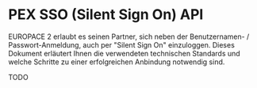 PEX SSO (Silent Sign On) API
============================

EUROPACE 2 erlaubt es seinen Partner, sich neben der Benutzernamen- / Passwort-Anmeldung, auch per "Silent Sign On" einzuloggen. Dieses Dokument erläutert Ihnen die verwendeten technischen Standards und welche Schritte zu einer erfolgreichen Anbindung notwendig sind.

TODO